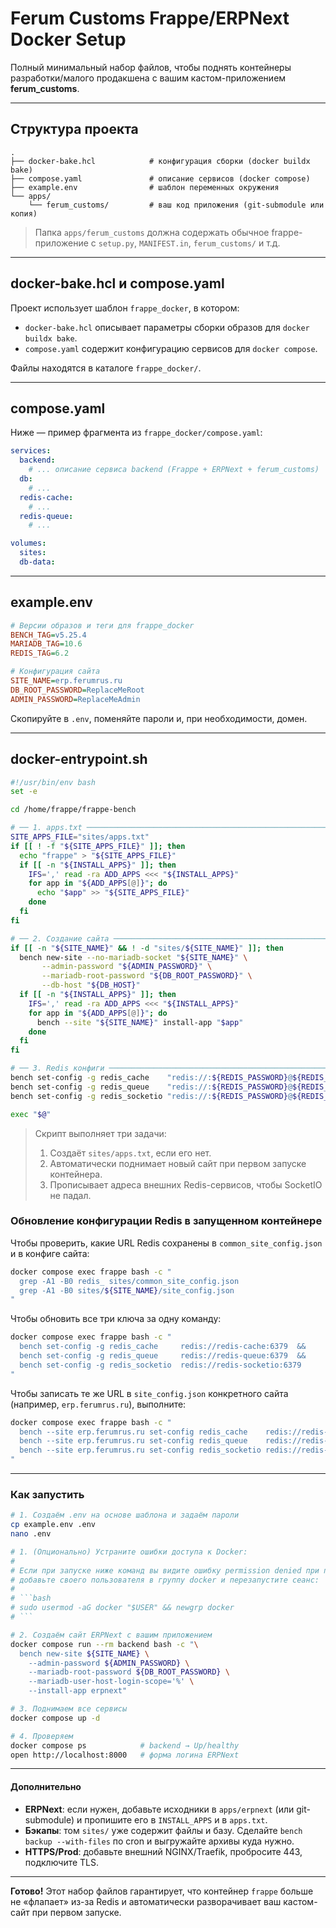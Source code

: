 # Ferum Customs Frappe/ERPNext Docker Setup

Полный минимальный набор файлов, чтобы поднять контейнеры разработки/малого продакшена с вашим кастом-приложением **ferum_customs**.

---

## Структура проекта

```plain
.
├── docker-bake.hcl            # конфигурация сборки (docker buildx bake)
├── compose.yaml               # описание сервисов (docker compose)
├── example.env                # шаблон переменных окружения
└── apps/
    └── ferum_customs/         # ваш код приложения (git-submodule или копия)
```

> Папка `apps/ferum_customs` должна содержать обычное frappe-приложение с `setup.py`, `MANIFEST.in`, `ferum_customs/` и т.д.

---

## docker-bake.hcl и compose.yaml

Проект использует шаблон `frappe_docker`, в котором:
- `docker-bake.hcl` описывает параметры сборки образов для `docker buildx bake`.
- `compose.yaml` содержит конфигурацию сервисов для `docker compose`.

Файлы находятся в каталоге `frappe_docker/`.

---

## compose.yaml

Ниже — пример фрагмента из `frappe_docker/compose.yaml`:
```yaml
services:
  backend:
    # ... описание сервиса backend (Frappe + ERPNext + ferum_customs)
  db:
    # ...
  redis-cache:
    # ...
  redis-queue:
    # ...

volumes:
  sites:
  db-data:
```

---

## example.env

```ini
# Версии образов и теги для frappe_docker
BENCH_TAG=v5.25.4
MARIADB_TAG=10.6
REDIS_TAG=6.2

# Конфигурация сайта
SITE_NAME=erp.ferumrus.ru
DB_ROOT_PASSWORD=ReplaceMeRoot
ADMIN_PASSWORD=ReplaceMeAdmin
```

Скопируйте в `.env`, поменяйте пароли и, при необходимости, домен.

---

## docker-entrypoint.sh

```bash
#!/usr/bin/env bash
set -e

cd /home/frappe/frappe-bench

# ── 1. apps.txt ────────────────────────────────────────────────────────────
SITE_APPS_FILE="sites/apps.txt"
if [[ ! -f "${SITE_APPS_FILE}" ]]; then
  echo "frappe" > "${SITE_APPS_FILE}"
  if [[ -n "${INSTALL_APPS}" ]]; then
    IFS=',' read -ra ADD_APPS <<< "${INSTALL_APPS}"
    for app in "${ADD_APPS[@]}"; do
      echo "$app" >> "${SITE_APPS_FILE}"
    done
  fi
fi

# ── 2. Создание сайта ────────────────────────────────────────────────────
if [[ -n "${SITE_NAME}" && ! -d "sites/${SITE_NAME}" ]]; then
  bench new-site --no-mariadb-socket "${SITE_NAME}" \
       --admin-password "${ADMIN_PASSWORD}" \
       --mariadb-root-password "${DB_ROOT_PASSWORD}" \
       --db-host "${DB_HOST}"
  if [[ -n "${INSTALL_APPS}" ]]; then
    IFS=',' read -ra ADD_APPS <<< "${INSTALL_APPS}"
    for app in "${ADD_APPS[@]}"; do
      bench --site "${SITE_NAME}" install-app "$app"
    done
  fi
fi

# ── 3. Redis конфиги ─────────────────────────────────────────────────────
bench set-config -g redis_cache    "redis://:${REDIS_PASSWORD}@${REDIS_CACHE}"
bench set-config -g redis_queue    "redis://:${REDIS_PASSWORD}@${REDIS_QUEUE}"
bench set-config -g redis_socketio "redis://:${REDIS_PASSWORD}@${REDIS_SOCKETIO}"

exec "$@"
```

> Скрипт выполняет три задачи:
>
> 1. Создаёт `sites/apps.txt`, если его нет.
> 2. Автоматически поднимает новый сайт при первом запуске контейнера.
> 3. Прописывает адреса внешних Redis-сервисов, чтобы SocketIO не падал.

### Обновление конфигурации Redis в запущенном контейнере

Чтобы проверить, какие URL Redis сохранены в `common_site_config.json` и в конфиге сайта:
```bash
docker compose exec frappe bash -c "
  grep -A1 -B0 redis_ sites/common_site_config.json
  grep -A1 -B0 sites/${SITE_NAME}/site_config.json
"
```

Чтобы обновить все три ключа за одну команду:
```bash
docker compose exec frappe bash -c "
  bench set-config -g redis_cache     redis://redis-cache:6379  &&
  bench set-config -g redis_queue     redis://redis-queue:6379  &&
  bench set-config -g redis_socketio  redis://redis-socketio:6379
"
```

Чтобы записать те же URL в `site_config.json` конкретного сайта (например, `erp.ferumrus.ru`), выполните:
```bash
docker compose exec frappe bash -c "
  bench --site erp.ferumrus.ru set-config redis_cache    redis://redis-cache:6379 &&
  bench --site erp.ferumrus.ru set-config redis_queue    redis://redis-queue:6379 &&
  bench --site erp.ferumrus.ru set-config redis_socketio redis://redis-socketio:6379
"
```

---

### Как запустить

```bash
# 1. Создаём .env на основе шаблона и задаём пароли
cp example.env .env
nano .env

# 1. (Опционально) Устраните ошибки доступа к Docker:
#
# Если при запуске ниже команд вы видите ошибку permission denied при подключении к Docker,
# добавьте своего пользователя в группу docker и перезапустите сеанс:
#
# ```bash
# sudo usermod -aG docker "$USER" && newgrp docker
# ```

# 2. Создаём сайт ERPNext с вашим приложением
docker compose run --rm backend bash -c "\
  bench new-site ${SITE_NAME} \
    --admin-password ${ADMIN_PASSWORD} \
    --mariadb-root-password ${DB_ROOT_PASSWORD} \
    --mariadb-user-host-login-scope='%' \
    --install-app erpnext"

# 3. Поднимаем все сервисы
docker compose up -d

# 4. Проверяем
docker compose ps            # backend → Up/healthy
open http://localhost:8000   # форма логина ERPNext
```

---

#### Дополнительно

* **ERPNext**: если нужен, добавьте исходники в `apps/erpnext` (или git-submodule) и пропишите его в `INSTALL_APPS` и в `apps.txt`.
* **Бэкапы**: том `sites/` уже содержит файлы и базу. Сделайте `bench backup --with-files` по cron и выгружайте архивы куда нужно.
* **HTTPS/Prod**: добавьте внешний NGINX/Traefik, пробросите 443, подключите TLS.

---

**Готово!** Этот набор файлов гарантирует, что контейнер `frappe` больше не «флапает» из-за Redis и автоматически разворачивает ваш кастом-сайт при первом запуске.

